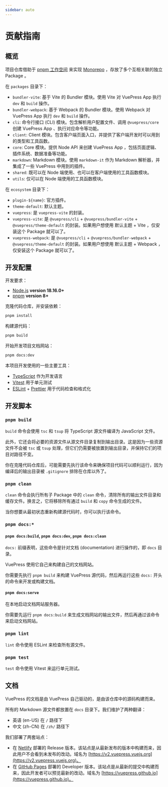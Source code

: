 ```yaml
---
sidebar: auto
---
```


# 贡献指南

## 概览

项目仓库借助于 [pnpm 工作空间](https://pnpm.io/zh/workspaces) 来实现 [Monorepo](https://en.wikipedia.org/wiki/Monorepo) ，存放了多个互相关联的独立 Package 。

在 `packages` 目录下：

- `bundler-vite`: 基于 Vite 的 Bundler 模块。使用 Vite 对 VuePress App 执行 `dev` 和 `build` 操作。
- `bundler-webpack`: 基于 Webpack 的 Bundler 模块。使用 Webpack 对 VuePress App 执行 `dev` 和 `build` 操作。
- `cli`: 命令行接口 (CLI) 模块。包含解析用户配置文件、调用 `@vuepress/core` 创建 VuePress App 、执行对应命令等功能。
- `client`: Client 模块。包含客户端页面入口，并提供了客户端开发时可以用到的类型和工具函数。
- `core`: Core 模块。提供 Node API 来创建 VuePress App ，包括页面逻辑、插件系统、数据准备等功能。
- `markdown`: Markdown 模块。使用 `markdown-it` 作为 Markdown 解析器，并集成了一些 VuePress 中用到的插件。
- `shared`: 既可以在 Node 端使用、也可以在客户端使用的工具函数模块。
- `utils`: 仅可以在 Node 端使用的工具函数模块。

在 `ecosystem` 目录下：

- `plugin-${name}`: 官方插件。
- `theme-default`: 默认主题。
- `vuepress`: 是 `vuepress-vite` 的封装。
- `vuepress-vite`: 是 `@vuepress/cli` + `@vuepress/bundler-vite` + `@vuepress/theme-default` 的封装。如果用户想使用 默认主题 + Vite ，仅安装这个 Package 就可以了。
- `vuepress-webpack`: 是 `@vuepress/cli` + `@vuepress/bundler-webpack` + `@vuepress/theme-default` 的封装。如果用户想使用 默认主题 + Webpack ，仅安装这个 Package 就可以了。

## 开发配置

开发要求：

- [Node.js](http://nodejs.org) **version 18.16.0+**
- [pnpm](https://pnpm.io/zh/) **version 8+**

克隆代码仓库，并安装依赖：

```bash
pnpm install
```

构建源代码：

```bash
pnpm build
```

开始开发项目文档网站：

```bash
pnpm docs:dev
```

本项目开发使用的一些主要工具：

- [TypeScript](https://www.typescriptlang.org/) 作为开发语言
- [Vitest](https://vitest.dev/) 用于单元测试
- [ESLint](https://eslint.org/) + [Prettier](https://prettier.io/) 用于代码检查和格式化

## 开发脚本

### `pnpm build`

`build` 命令会使用 `tsc` 和 `tsup` 将 TypeScript 源文件编译为 JavaScript 文件。

此外，它还会将必要的资源文件从源文件目录复制到输出目录。这是因为一些资源文件不会被 `tsc` 或 `tsup` 处理，但它们仍需要被放置到输出目录，并保持它们的项目对路径不变。

你在克隆代码仓库后，可能需要先执行该命令来确保项目代码可以顺利运行，因为编译后的输出目录被 `.gitignore` 排除在仓库以外了。

### `pnpm clean`

`clean` 命令会执行所有子 Package 中的 `clean` 命令，清除所有的输出文件目录和缓存文件。换言之，它将移除所有通过 `build` 和 `copy` 命令生成的文件。

当你想要从最初状态重新构建源代码时，你可以执行该命令。

### `pnpm docs:*`

#### `pnpm docs:build`, `pnpm docs:dev`, `pnpm docs:clean`

`docs:` 前缀表明，这些命令是针对文档 (documentation) 进行操作的，即 `docs` 目录。

VuePress 使用它自己来构建自己的文档网站。

你需要先执行 `pnpm build` 来构建 VuePress 源代码，然后再运行这些 `docs:` 开头的命令来开发或构建文档。

#### `pnpm docs:serve`

在本地启动文档网站服务器。

你需要先运行 `pnpm docs:build` 来生成文档网站的输出文件，然后再通过该命令来启动文档网站。

### `pnpm lint`

`lint` 命令使用 ESLint 来检查所有源文件。

### `pnpm test`

`test` 命令使用 Vitest 来运行单元测试。

## 文档

VuePress 的文档是由 VuePress 自己驱动的，是由该仓库中的源码构建而来。

所有的 Markdown 源文件都放置在 `docs` 目录下。我们维护了两种翻译：

- 英语 (en-US) 在 `/` 路径下
- 中文 (zh-CN) 在 `/zh/` 路径下

我们部署了两套站点：

- 在 [Netlify](https://www.netlify.com) 部署的 Release 版本。该站点是从最新发布的版本中构建而来，因此用户不会看到未发布的改动。域名为 [https://v2.vuepress.vuejs.org](https://v2.vuepress.vuejs.org)。
- 在 [GitHub Pages](https://pages.github.com) 部署的 Developer 版本。该站点是从最新的提交中构建而来，因此开发者可以预览最新的改动。域名为 [https://vuepress.github.io](https://vuepress.github.io)。
